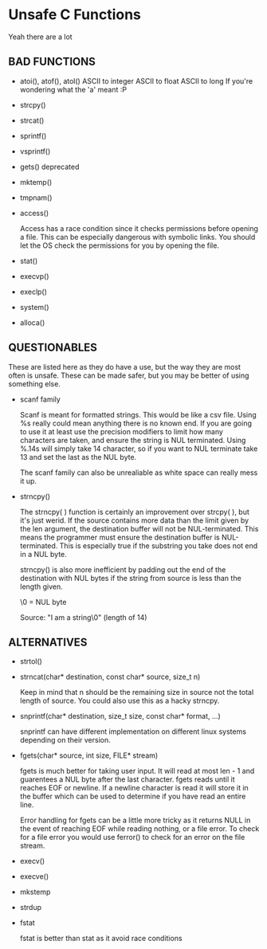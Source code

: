 # Unsafe C Functions

Yeah there are a lot

## BAD FUNCTIONS

- atoi(), atof(), atol()
    ASCII to integer
    ASCII to float
    ASCII to long
    If you're wondering what the 'a' meant :P
    <undefined behavior>
    <oveflow prone>

- strcpy()
    <buffer overflows>

- strcat()
    <buffer overflows>

- sprintf()
    <buffer overflows>

- vsprintf()
    <buffer overflow>

- gets()
    <huge buffer overflow problem>
    deprecated

- mktemp()

- tmpnam()

- access()

    Access has a race condition since it checks permissions before opening a file. This can be especially dangerous with symbolic links.
    You should let the OS check the permissions for you by opening the file.

- stat()
    <race condition>

- execvp()
    <PATH manipulation>

- execlp()
    <PATH manipulation>

<todo more research on exec>

- system()
    <Environment variable manipulation and opens to shell manipulation>

- alloca()

## QUESTIONABLES

These are listed here as they do have a use, but the way they are most often is unsafe. These can be made safer, but you may
be better of using something else.

- scanf family

    Scanf is meant for formatted strings. This would be like a csv file. Using %s really could mean anything there is no known end.
    If you are going to use it at least use the precision modifiers to limit how many characters are taken, and ensure the string is NUL terminated.
    Using %.14s will simply take 14 character, so if you want to NUL terminate take 13 and set the last as the NUL byte.

    The scanf family can also be unrealiable as white space can really mess it up. <todo what about empty strings>

- strncpy()

    The strncpy( ) function is certainly an improvement over strcpy( ), but it's just werid. 
    If the source contains more data than the limit given by the len argument, the destination buffer will not be NUL-terminated.
    This means the programmer must ensure the destination buffer is NUL-terminated. This is especially true if the substring you take
    does not end in a NUL byte.

    strncpy() is also more inefficient by padding out the end of the destination with NUL bytes if the string from source is
    less than the length given.

    \0 = NUL byte

    Source: "I am a string\0" (length of 14)
    <todo explanation>

## ALTERNATIVES

- strtol()

- strncat(char* destination, const char* source, size_t n)
    
    Keep in mind that n should be the remaining size in source not the total length of source.
    You could also use this as a hacky strncpy.

- snprintf(char* destination, size_t size, const char* format, ...)

    snprintf can have different implementation on different linux systems depending on their version.

- fgets(char* source, int size, FILE* stream)
    
    fgets is much better for taking user input. It will read at most len - 1 and guarentees a NUL byte after the last character.
    fgets reads until it reaches EOF or newline.
    If a newline character is read it will store it in the buffer which can be used to determine if you have read an entire line.

    Error handling for fgets can be a little more tricky as it returns NULL in the event of reaching EOF while reading nothing, or a file error.
    To check for a file error you would use ferror() to check for an error on the file stream.
    
- execv()

- execve()

- mkstemp

- strdup

- fstat

    fstat is better than stat as it avoid race conditions
